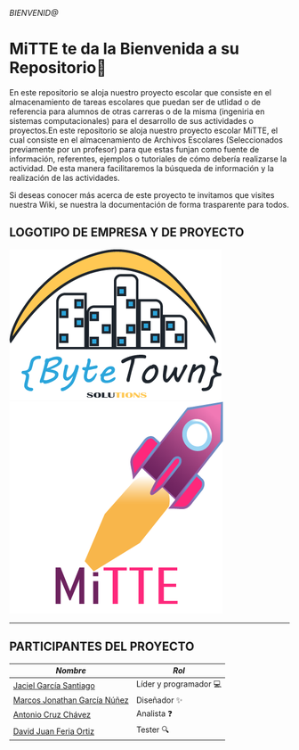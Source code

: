 *BIENVENID@*

# MiTTE te da la Bienvenida a su Repositorio👋

En este repositorio se aloja nuestro proyecto escolar que consiste en el almacenamiento de  tareas escolares  que puedan ser de utlidad  o de referencia para  alumnos  de otras carreras o  de la misma (ingeniria en sistemas computacionales)  para el desarrollo de sus actividades o proyectos.En este repositorio se aloja nuestro proyecto escolar MiTTE, el cual consiste en el almacenamiento de Archivos Escolares (Seleccionados previamente por un profesor) para que estas funjan como fuente de información, referentes, ejemplos o tutoriales de cómo debería realizarse la actividad. De esta manera facilitaremos la búsqueda de información y la realización de las actividades. 

Si deseas conocer más acerca de este proyecto te invitamos que visites nuestra Wiki, se nuestra la documentación de forma trasparente para todos.

## LOGOTIPO DE EMPRESA Y DE PROYECTO
![Logo Empresa](https://github.com/SistemasTecTlaxiaco/MiTTE_/blob/main/Wiki-imagenes/ByteTown.png)  ![Logotipo Proyecto](https://github.com/SistemasTecTlaxiaco/MiTTE_/blob/main/Wiki-imagenes/MiTTE4.png)
***

## PARTICIPANTES DEL PROYECTO
| *Nombre*                      |  *Rol* |
| --- | --- |
| [Jaciel García Santiago](https://github.com/Jaci14)         | Líder y programador :computer: |
| [Marcos Jonathan García Núñez](https://github.com/MarcosJonathan17)   | Diseñador :sparkles:|
| [Antonio Cruz Chávez](https://github.com/antoniio)           | Analista :question:|
| [David Juan Feria Ortiz](https://github.com/DavidFeria01)    | Tester :mag: |
